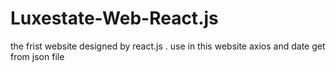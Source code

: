 # Luxestate-Web-React.js
the frist website designed by react.js . use in this website axios and date get from json file
